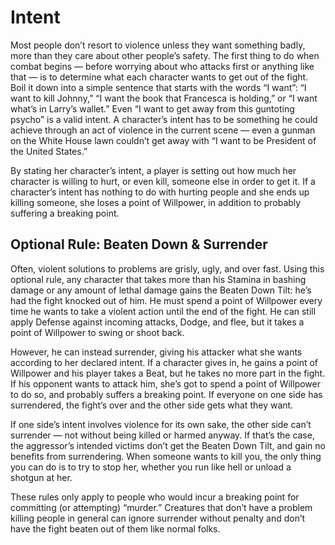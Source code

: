 # Intent

Most people don’t resort to violence unless they want
something badly, more than they care about other people’s
safety. The first thing to do when combat begins — before
worrying about who attacks first or anything like that —
is to determine what each character wants to get out of
the fight. Boil it down into a simple sentence that starts
with the words “I want”: “I want to kill Johnny,” “I want
the book that Francesca is holding,” or “I want what’s in
Larry’s wallet.” Even “I want to get away from this guntoting psycho” is a valid intent. A character’s intent has to
be something he could achieve through an act of violence
in the current scene — even a gunman on the White House
lawn couldn’t get away with “I want to be President of the
United States.”

By stating her character’s intent, a player is setting out how
much her character is willing to hurt, or even kill, someone
else in order to get it. If a character’s intent has nothing to
do with hurting people and she ends up killing someone, she
loses a point of Willpower, in addition to probably suffering
a breaking point.

## Optional Rule: Beaten Down & Surrender

Often, violent solutions to problems are grisly, ugly, and
over fast. Using this optional rule, any character that takes
more than his Stamina in bashing damage or any amount of
lethal damage gains the Beaten Down Tilt: he’s
had the fight knocked out of him. He must spend a point
of Willpower every time he wants to take a violent action
until the end of the fight. He can still apply Defense against
incoming attacks, Dodge, and flee, but it takes a point of
Willpower to swing or shoot back.

However, he can instead surrender, giving his attacker
what she wants according to her declared intent. If a character
gives in, he gains a point of Willpower and his player takes a
Beat, but he takes no more part in the fight. If his opponent
wants to attack him, she’s got to spend a point of Willpower
to do so, and probably suffers a breaking point. If everyone
on one side has surrendered, the fight’s over and the other
side gets what they want.

If one side’s intent involves violence for its own sake,
the other side can’t surrender — not without being killed or
harmed anyway. If that’s the case, the aggressor’s intended
victims don’t get the Beaten Down Tilt, and gain no benefits
from surrendering. When someone wants to kill you, the
only thing you can do is to try to stop her, whether you run
like hell or unload a shotgun at her.

These rules only apply to people who would incur a breaking point for committing (or attempting) “murder.” Creatures
that don’t have a problem killing people in general can ignore
surrender without penalty and don’t have the fight beaten
out of them like normal folks.
